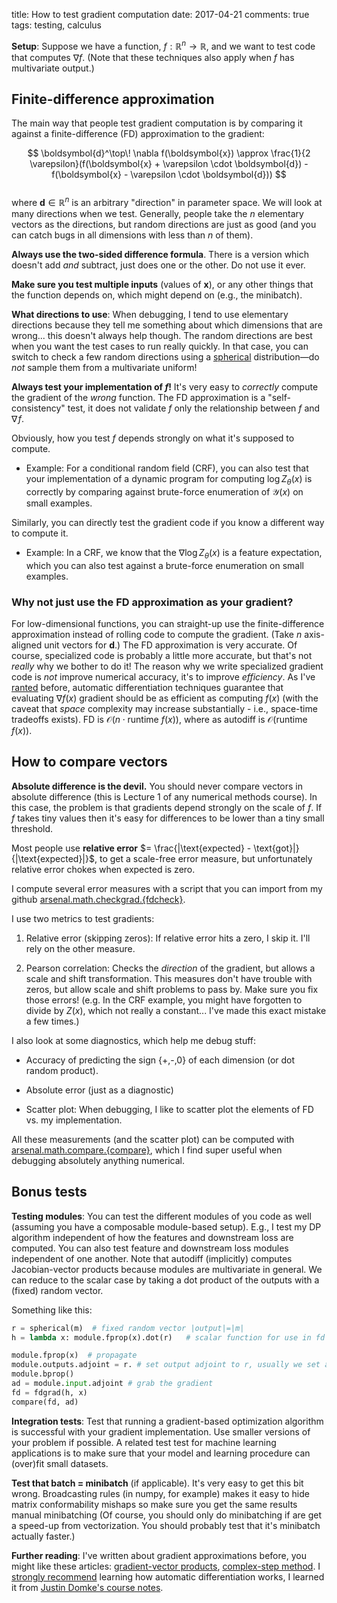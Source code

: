 title: How to test gradient computation
date: 2017-04-21
comments: true
tags: testing, calculus

<!--
**Who should read this?** Nowadays, you're probably just using automatic
differentiation to compute the gradient of whatever function you're using. If
that's you and you trust your software package wholeheartedly, then you probably
don't need to read this. If you're rolling your own module/Op to put in to an
auto-diff library, then you should read this. I find that none of the available
libraries are any good for differentiating dynamic programs, so I still find
this stuff useful. You'll probably have to write gradient code without the aid
of an autodiff library someday... So either way, knowing this stuff is good for
you. To answer the question, everyone.
-->

**Setup**: Suppose we have a function, $f: \mathbb{R}^n \rightarrow \mathbb{R}$,
and we want to test code that computes $\nabla f$. (Note that these techniques
also apply when $f$ has multivariate output.)


## Finite-difference approximation

The main way that people test gradient computation is by comparing it against a
finite-difference (FD) approximation to the gradient:

$$
\boldsymbol{d}^\top\! \nabla f(\boldsymbol{x}) \approx \frac{1}{2 \varepsilon}(f(\boldsymbol{x} + \varepsilon \cdot \boldsymbol{d}) - f(\boldsymbol{x} - \varepsilon \cdot \boldsymbol{d}))
$$
<br/>
where $\boldsymbol{d} \in \mathbb{R}^n$ is an arbitrary "direction" in parameter
space. We will look at many directions when we test. Generally, people take the
$n$ elementary vectors as the directions, but random directions are just as good
(and you can catch bugs in all dimensions with less than $n$ of them).

**Always use the two-sided difference formula**. There is a version which
doesn't add *and* subtract, just does one or the other. Do not use it ever.

**Make sure you test multiple inputs** (values of $\boldsymbol{x}$), or any
other things that the function depends on, which might depend on (e.g., the
minibatch).

**What directions to use**: When debugging, I tend to use elementary directions
because they tell me something about which dimensions that are wrong... this
doesn't always help though. The random directions are best when you want the
test cases to run really quickly. In that case, you can switch to check a few
random directions using a
[spherical](https://github.com/timvieira/arsenal/blob/master/arsenal/math/util.py)
distribution&mdash;do *not* sample them from a multivariate uniform!

**Always test your implementation of $f$!** It's very easy to *correctly*
  compute the gradient of the *wrong* function. The FD approximation is a
  "self-consistency" test, it does not validate $f$ only the relationship
  between $f$ and $\nabla\! f$.

Obviously, how you test $f$ depends strongly on what it's supposed to compute.

 - Example: For a conditional random field (CRF), you can also test that your
   implementation of a dynamic program for computing $\log Z_\theta(x)$ is
   correctly by comparing against brute-force enumeration of $\mathcal{Y}(x)$ on
   small examples.

Similarly, you can directly test the gradient code if you know a different way
to compute it.

 - Example: In a CRF, we know that the $\nabla \log Z_\theta(x)$ is a feature
   expectation, which you can also test against a brute-force enumeration on
   small examples.


### Why not just use the FD approximation as your gradient?

For low-dimensional functions, you can straight-up use the finite-difference
approximation instead of rolling code to compute the gradient. (Take $n$
axis-aligned unit vectors for $\boldsymbol{d}$.) The FD approximation is very
accurate. Of course, specialized code is probably a little more accurate, but
that's not *really* why we bother to do it! The reason why we write specialized
gradient code is *not* improve numerical accuracy, it's to improve
*efficiency*. As I've
[ranted](http://timvieira.github.io/blog/post/2016/09/25/evaluating-fx-is-as-fast-as-fx/)
before, automatic differentiation techniques guarantee that evaluating $\nabla
f(x)$ gradient should be as efficient as computing $f(x)$ (with the caveat that
*space* complexity may increase substantially - i.e., space-time tradeoffs
exists). FD is $\mathcal{O}(n \cdot \textrm{runtime } f(x))$, where as autodiff
is $\mathcal{O}(\textrm{runtime } f(x))$.


How to compare vectors
----------------------

**Absolute difference is the devil.** You should never compare vectors in
absolute difference (this is Lecture 1 of any numerical methods course). In this
case, the problem is that gradients depend strongly on the scale of $f$. If $f$
takes tiny values then it's easy for differences to be lower than a tiny small
threshold.

Most people use **relative error** $= \frac{|\text{expected} -
\text{got}|}{|\text{expected}|}$, to get a scale-free error measure, but
unfortunately relative error chokes when $\text{expected}$ is zero.

I compute several error measures with a script that you can import from my
github
[arsenal.math.checkgrad.{fdcheck}](https://github.com/timvieira/arsenal/blob/master/arsenal/math/checkgrad.py).

I use two metrics to test gradients:

1. Relative error (skipping zeros): If relative error hits a zero, I skip
   it. I'll rely on the other measure.

2. Pearson correlation: Checks the *direction* of the gradient, but allows a
   scale and shift transformation. This measures don't have trouble with zeros,
   but allow scale and shift problems to pass by. Make sure you fix those
   errors! (e.g. In the CRF example, you might have forgotten to divide by
   $Z(x)$, which not really a constant... I've made this exact mistake a few
   times.)

I also look at some diagnostics, which help me debug stuff:

* Accuracy of predicting the sign {+,-,0} of each dimension (or dot random product).

* Absolute error (just as a diagnostic)

* Scatter plot: When debugging, I like to scatter plot the elements of FD vs. my
  implementation.

All these measurements (and the scatter plot) can be computed with
[arsenal.math.compare.{compare}](https://github.com/timvieira/arsenal/blob/master/arsenal/math/compare.py),
which I find super useful when debugging absolutely anything numerical.


## Bonus tests

**Testing modules**: You can test the different modules of you code as well
(assuming you have a composable module-based setup). E.g., I test my DP
algorithm independent of how the features and downstream loss are computed. You
can also test feature and downstream loss modules independent of one
another. Note that autodiff (implicitly) computes Jacobian-vector products
because modules are multivariate in general. We can reduce to the scalar case by
taking a dot product of the outputs with a (fixed) random vector.

Something like this:
```python
r = spherical(m)  # fixed random vector |output|=|m|
h = lambda x: module.fprop(x).dot(r)   # scalar function for use in fd

module.fprop(x)  # propagate
module.outputs.adjoint = r. # set output adjoint to r, usually we set adjoint of scalar output=1
module.bprop()
ad = module.input.adjoint # grab the gradient
fd = fdgrad(h, x)
compare(fd, ad)
```

**Integration tests**: Test that running a gradient-based optimization algorithm
is successful with your gradient implementation. Use smaller versions of your
problem if possible. A related test test for machine learning applications is to
make sure that your model and learning procedure can (over)fit small
datasets.

**Test that batch = minibatch** (if applicable). It's very easy to get this bit
wrong. Broadcasting rules (in numpy, for example) makes it easy to hide matrix
conformability mishaps so make sure you get the same results manual minibatching
(Of course, you should only do minibatching if are get a speed-up from
vectorization. You should probably test that it's minibatch actually faster.)

<!--
Other common sources of bugs

* Really look over your test cases. I often find that my errors are actually in
  the test case themselves because either (1) I wrote it really quickly with
  less care than the difficult function/gradient, or (2) there is a gap between
  "what I want it to do" and "what I told it to do".

* Random search in the space of programs can result in overfitting! This is a
  general problem with test-driven development that always applies. If you are
  hamfistedly twiddling bits of your code without thinking about why things
  work, you can trick almost any test.
-->

**Further reading**: I've written about gradient approximations before, you
might like these articles:
[gradient-vector products](http://timvieira.github.io/blog/post/2014/02/10/gradient-vector-product/),
[complex-step method](http://timvieira.github.io/blog/post/2014/08/07/complex-step-derivative/). I
[strongly recommend](http://timvieira.github.io/blog/post/2016/09/25/evaluating-fx-is-as-fast-as-fx/)
learning how automatic differentiation works, I learned it from
[Justin Domke's course notes](https://people.cs.umass.edu/~domke/courses/sml2011/08autodiff_nnets.pdf).
